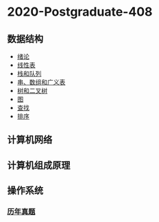# 2020-Postgraduate-408

## 数据结构
* [绪论]()
* [线性表]()
* [栈和队列]()
* [串、数组和广义表]()
* [树和二叉树]()
* [图]()
* [查找]()
* [排序]()

## 计算机网络
## 计算机组成原理
## 操作系统

### [历年真题](https://github.com/hao14293/2020-Postgraduate-408/tree/master/old-exam)


